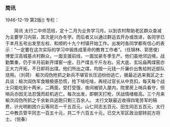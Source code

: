 ### 简讯

1946-12-19
第2版()
专栏：

　　简讯
    太行二中师范班，定十二月为业务学习月。以到农村帮助老区群众查减为主要学习内容，其次是兴办冬学。而后者又以通过群运去开办或改进，各同学已于本月五号出发至左权、和顺的十九个村镇开始工作。出发时各同学都有信心的表示：“一定要在这次实际的学习中锻炼成革命的教育工作者”。（任锦林、郭思俊）
    博爱汉高城基点村群众，一面支援前线，一面加紧冬季生产。他们虽地邻边境，战勤繁重，仍于半月前新开煤窑一座，日产煤五千斤左右。另大底、玄坛庙两煤窑亦正大力开拓，不日即将出煤。他们所出之煤，均按一元钱一斤廉价出售给附近部队烧用。（刘荷）
    榆次阎伪抢抓之新兵不堪官长压迫纷纷逃亡，据最近逃来我区之士兵谈：榆次阎伪军食粮极感恐慌，抢下啥吃啥，再经过官长从中克扣，每天每个战士只能吃到十两米，二两面，受打受饿，夜间被锁入屋内，院里房上哨兵看守，但哨兵亦因无法忍饿而趁机逃亡。每次出发，即朝天打枪，厌战情绪极高。三个月来榆次阎伪所抓之千余新兵逃跑只剩三百余人。
    太行文联最近收得四笔劳军的稿费，计光明剧团介云等同志一千五百元，山仁同志五百元、田生同志五百元，太行二中教员管平同志一百五十元，共二千六百五十元，已交大军区政治部转前方将士。（悦春）
